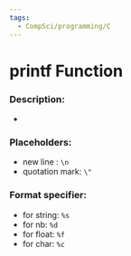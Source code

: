 ```yaml
---
tags:
  - CompSci/programming/C
---
```

# printf Function
### Description:
- 
### Placeholders:
- new line : `\n`
- quotation mark: `\"`
### Format specifier:
- for string: `%s`
- for nb: `%d`
- for float: `%f`
- for char: `%c`